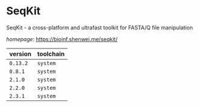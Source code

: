 # SeqKit

SeqKit - a cross-platform and ultrafast toolkit for FASTA/Q file manipulation

*homepage*: <https://bioinf.shenwei.me/seqkit/>

version | toolchain
--------|----------
``0.13.2`` | ``system``
``0.8.1`` | ``system``
``2.1.0`` | ``system``
``2.2.0`` | ``system``
``2.3.1`` | ``system``
